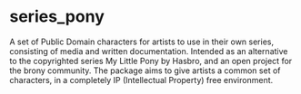 series_pony
===========

A set of Public Domain characters for artists to use in their own series, consisting of media and written documentation. Intended as an alternative to the copyrighted series My Little Pony by Hasbro, and an open project for the brony community. The package aims to give artists a common set of characters, in a completely IP (Intellectual Property) free environment.
